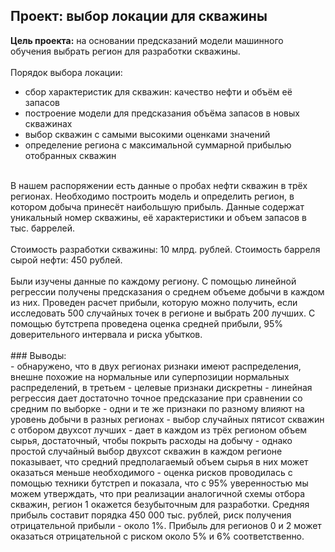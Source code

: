 ## Проект: выбор локации для скважины

**Цель проекта:** на основании предсказаний модели машинного обучения выбрать регион для разработки скважины.</br>
</br>
Порядок выбора локации:</br>
- сбор характеристик для скважин: качество нефти и объём её запасов
- построение модели для предсказания объёма запасов в новых скважинах
- выбор скважин с самыми высокими оценками значений
- определение региона с максимальной суммарной прибылью отобранных скважин
</br>
В нашем распоряжении есть данные о пробах нефти скважин в трёх регионах. Необходимо построить модель и определить регион, в котором добыча принесёт наибольшую прибыль. Данные содержат уникальный номер скважины, её характеристики и объем запасов в тыс. баррелей.</br>
</br>
Стоимость разработки скважины: 10 млрд. рублей. Стоимость барреля сырой нефти: 450 рублей.</br>
</br>
Были изучены данные по каждому региону. С помощью линейной регрессии получены предсказания о среднем объеме добычи в каждом из них. Проведен расчет прибыли, которую можно получить, если исследовать 500 случайных точек в регионе и выбрать 200 лучших. С помощью бутстрепа проведена оценка средней прибыли, 95% доверительного интервала и риска убытков.</br>
</br>
### Выводы:
</br>
- обнаружено, что в двух регионах ризнаки имеют распределения, внешне похожие на нормальные или суперпозиции нормальных распределений, в третьем - целевые признаки дискретны
- линейная регрессия дает достаточно точное предсказание при сравнении со средним по выборке
- одни и те же признаки по разному влияют на уровень добычи в разных регионах
- выбор случайных пятисот скважин с отбором двухсот лучших - дает в каждом из трёх регионом объем сырья, достаточный, чтобы покрыть расходы на добычу 
- однако простой случайный выбор двухсот скважин в каждом регионе показывает, что средний предполагаемый объем сырья в них может оказаться меньше необходимого
- оценка рисков проводилась с помощью техники бутстреп и показала, что с 95% уверенностью мы можем утверждать, что при реализации аналогичной схемы отбора скважин, регион 1 окажется безубыточным для разработки. Средняя прибыль составит порядка 450 000 тыс. рублей, риск получения отрицательной прибыли - около 1%. Прибыль для регионов 0 и 2 может оказаться отрицательной с риском около 5% и 6% соответственно.
